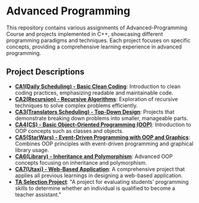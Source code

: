 # Advanced Programming

This repository contains various assignments of Advanced-Programming Course and projects implemented in C++, showcasing different programming paradigms and techniques. Each project focuses on specific concepts, providing a comprehensive learning experience in advanced programming.

## Project Descriptions

- **[CA1(Daily Scheduling) - Basic Clean Coding](https://github.com/AryanBastani/Advanced-Programming/tree/master/CA1%20(Daily%20Scheduling))**: Introduction to clean coding practices, emphasizing readable and maintainable code.
- **[CA2(Recursion) - Recursive Algorithms](https://github.com/AryanBastani/Advanced-Programming/tree/master/CA2%20(Recursion))**: Exploration of recursive techniques to solve complex problems efficiently.
- **[CA3(Translators Scheduling) - Top-Down Design](https://github.com/AryanBastani/Advanced-Programming/tree/master/CA3%20(Translators%20Scheduling))**: Projects that demonstrate breaking down problems into smaller, manageable parts.
- **[CA4(CS) - Basic Object-Oriented Programming (OOP)](https://github.com/AryanBastani/Advanced-Programming/tree/master/CA4%20(CS))**: Introduction to OOP concepts such as classes and objects.
- **[CA5(StarWars) - Event-Driven Programming with OOP and Graphics](https://github.com/AryanBastani/Advanced-Programming/tree/master/CA5%20(StarWars))**: Combines OOP principles with event-driven programming and graphical library usage.
- **[CA6(Library) - Inheritance and Polymorphism](https://github.com/AryanBastani/Advanced-Programming/tree/master/CA6%20(Library))**: Advanced OOP concepts focusing on inheritance and polymorphism.
- **[CA7(Utaxi) - Web-Based Application](https://github.com/AryanBastani/Advanced-Programming/tree/master/CA7%20(Utaxi))**: A comprehensive project that applies all previous learnings in designing a web-based application.
- **[TA Selection Project](https://github.com/AryanBastani/Advanced-Programming/tree/master/TA%20Selection%20Project)**: "A project for evaluating students' programming skills to determine whether an individual is qualified to become a teacher assistant."